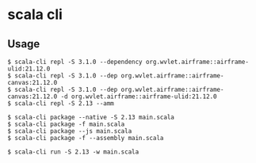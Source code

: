 # scala cli

## Usage

    $ scala-cli repl -S 3.1.0 --dependency org.wvlet.airframe::airframe-ulid:21.12.0
    $ scala-cli repl -S 3.1.0 --dep org.wvlet.airframe::airframe-canvas:21.12.0
    $ scala-cli repl -S 3.1.0 --dep org.wvlet.airframe::airframe-canvas:21.12.0 -d org.wvlet.airframe::airframe-ulid:21.12.0
    $ scala-cli repl -S 2.13 --amm

    $ scala-cli package --native -S 2.13 main.scala
    $ scala-cli package -f main.scala
    $ scala-cli package --js main.scala
    $ scala-cli package -f --assembly main.scala

    $ scala-cli run -S 2.13 -w main.scala
